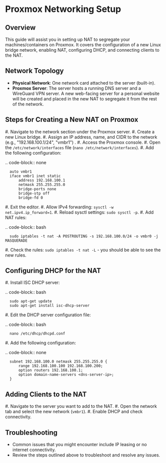 Proxmox Networking Setup
========================

Overview
--------
This guide will assist you in setting up NAT to segregate your machines/containers on Proxmox. It covers the configuration of a new Linux bridge network, enabling NAT, configuring DHCP, and connecting clients to the NAT.

Network Topology
----------------
- **Physical Network**: One network card attached to the server (built-in).
- **Proxmox Server**: The server hosts a running DNS server and a WireGuard VPN server. A new web-facing server for a personal website will be created and placed in the new NAT to segregate it from the rest of the network.

Steps for Creating a New NAT on Proxmox
----------------------------------------
#. Navigate to the network section under the Proxmox server.
#. Create a new Linux bridge.
#. Assign an IP address, name, and CIDR to the network (e.g., "192.168.100.1/24", "vmbr1") .
#. Access the Proxmox console.
#. Open the ``/etc/network/interfaces`` file (``nano /etc/network/interfaces``).
#. Add the following configuration:

   .. code-block:: none

      auto vmbr1
      iface vmbr1 inet static
          address 192.168.100.1
          netmask 255.255.255.0
          bridge-ports none
          bridge-stp off
          bridge-fd 0

#. Exit the editor.
#. Allow IPv4 forwarding: ``sysctl -w net.ipv4.ip_forward=1``.
#. Reload sysctl settings: ``sudo sysctl -p``.
#. Add NAT rules:

   .. code-block:: bash

      sudo iptables -t nat -A POSTROUTING -s 192.168.100.0/24 -o vmbr0 -j MASQUERADE

#. Check the rules: ``sudo iptables -t nat -L`` - you should be able to see the new rules.

Configuring DHCP for the NAT
-----------------------------
#. Install ISC DHCP server:

   .. code-block:: bash

      sudo apt-get update
      sudo apt-get install isc-dhcp-server

#. Edit the DHCP server configuration file:

   .. code-block:: bash

      nano /etc/dhcp/dhcpd.conf

#. Add the following configuration:

   .. code-block:: none

      subnet 192.168.100.0 netmask 255.255.255.0 {
          range 192.168.100.100 192.168.100.200;
          option routers 192.168.100.1;
          option domain-name-servers <dns-server-ip>;
      }

Adding Clients to the NAT
-------------------------
#. Navigate to the server you want to add to the NAT.
#. Open the network tab and select the new network (``vmbr1``).
#. Enable DHCP and check connectivity.

Troubleshooting
---------------
- Common issues that you might encounter include IP leasing or no internet connectivity.
- Review the steps outlined above to troubleshoot and resolve any issues.
